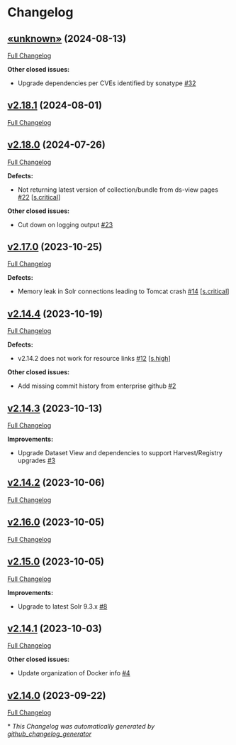 # Changelog

## [«unknown»](https://github.com/NASA-PDS/ds-view/tree/«unknown») (2024-08-13)

[Full Changelog](https://github.com/NASA-PDS/ds-view/compare/v2.18.1...«unknown»)

**Other closed issues:**

- Upgrade dependencies per CVEs identified by sonatype [\#32](https://github.com/NASA-PDS/ds-view/issues/32)

## [v2.18.1](https://github.com/NASA-PDS/ds-view/tree/v2.18.1) (2024-08-01)

[Full Changelog](https://github.com/NASA-PDS/ds-view/compare/v2.18.0...v2.18.1)

## [v2.18.0](https://github.com/NASA-PDS/ds-view/tree/v2.18.0) (2024-07-26)

[Full Changelog](https://github.com/NASA-PDS/ds-view/compare/v2.17.0...v2.18.0)

**Defects:**

- Not returning latest version of collection/bundle from ds-view pages [\#22](https://github.com/NASA-PDS/ds-view/issues/22) [[s.critical](https://github.com/NASA-PDS/ds-view/labels/s.critical)]

**Other closed issues:**

- Cut down on logging output [\#23](https://github.com/NASA-PDS/ds-view/issues/23)

## [v2.17.0](https://github.com/NASA-PDS/ds-view/tree/v2.17.0) (2023-10-25)

[Full Changelog](https://github.com/NASA-PDS/ds-view/compare/v2.14.4...v2.17.0)

**Defects:**

- Memory leak in Solr connections leading to Tomcat crash [\#14](https://github.com/NASA-PDS/ds-view/issues/14) [[s.critical](https://github.com/NASA-PDS/ds-view/labels/s.critical)]

## [v2.14.4](https://github.com/NASA-PDS/ds-view/tree/v2.14.4) (2023-10-19)

[Full Changelog](https://github.com/NASA-PDS/ds-view/compare/v2.14.3...v2.14.4)

**Defects:**

- v2.14.2 does not work for resource links [\#12](https://github.com/NASA-PDS/ds-view/issues/12) [[s.high](https://github.com/NASA-PDS/ds-view/labels/s.high)]

**Other closed issues:**

- Add missing commit history from enterprise github [\#2](https://github.com/NASA-PDS/ds-view/issues/2)

## [v2.14.3](https://github.com/NASA-PDS/ds-view/tree/v2.14.3) (2023-10-13)

[Full Changelog](https://github.com/NASA-PDS/ds-view/compare/v2.14.2...v2.14.3)

**Improvements:**

- Upgrade Dataset View and dependencies to support Harvest/Registry upgrades [\#3](https://github.com/NASA-PDS/ds-view/issues/3)

## [v2.14.2](https://github.com/NASA-PDS/ds-view/tree/v2.14.2) (2023-10-06)

[Full Changelog](https://github.com/NASA-PDS/ds-view/compare/v2.16.0...v2.14.2)

## [v2.16.0](https://github.com/NASA-PDS/ds-view/tree/v2.16.0) (2023-10-05)

[Full Changelog](https://github.com/NASA-PDS/ds-view/compare/v2.15.0...v2.16.0)

## [v2.15.0](https://github.com/NASA-PDS/ds-view/tree/v2.15.0) (2023-10-05)

[Full Changelog](https://github.com/NASA-PDS/ds-view/compare/v2.14.1...v2.15.0)

**Improvements:**

- Upgrade to latest Solr 9.3.x [\#8](https://github.com/NASA-PDS/ds-view/issues/8)

## [v2.14.1](https://github.com/NASA-PDS/ds-view/tree/v2.14.1) (2023-10-03)

[Full Changelog](https://github.com/NASA-PDS/ds-view/compare/v2.14.0...v2.14.1)

**Other closed issues:**

- Update organization of Docker info [\#4](https://github.com/NASA-PDS/ds-view/issues/4)

## [v2.14.0](https://github.com/NASA-PDS/ds-view/tree/v2.14.0) (2023-09-22)

[Full Changelog](https://github.com/NASA-PDS/ds-view/compare/2d81da52f6c9093e043202a898640c1d1a9c1e4c...v2.14.0)



\* *This Changelog was automatically generated by [github_changelog_generator](https://github.com/github-changelog-generator/github-changelog-generator)*
